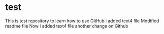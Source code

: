 # test
This is test repository to learn how to use GitHub
i added text4 file
Modified readme file
Now I added text4 file
another change on Github
